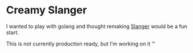 # Creamy Slanger

I wanted to play with golang and thought remaking [Slanger](https://github.com/stevegraham/slanger) would be a fun start.

This is not currently production ready, but I'm working on it :tm:
